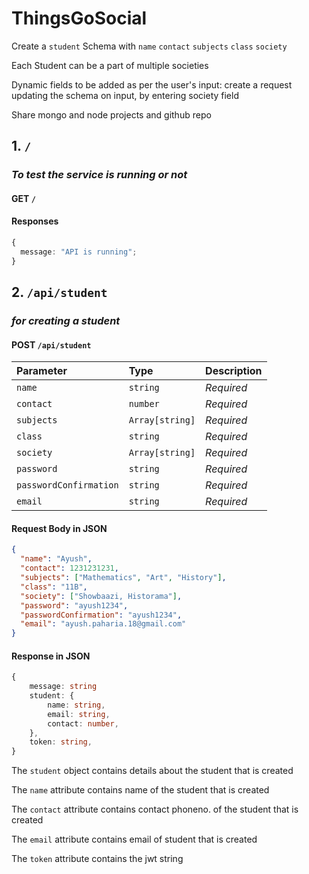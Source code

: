# ThingsGoSocial

Create a `student` Schema with
`name` `contact` `subjects` `class` `society`

Each Student can be a part of multiple societies

Dynamic fields to be added as per the user's input:
create a request updating the schema on input, by entering society field

Share mongo and node projects and github repo

## 1. `/`

### _To test the service is running or not_

#### GET `/`

#### Responses

```ts
{
  message: "API is running";
}
```

## 2. `/api/student`

### _for creating a student_

#### POST `/api/student`

| Parameter              | Type            | Description |
| :--------------------- | :-------------- | :---------- |
| `name`                 | `string`        | _Required_  |
| `contact`              | `number`        | _Required_  |
| `subjects`             | `Array[string]` | _Required_  |
| `class`                | `string`        | _Required_  |
| `society`              | `Array[string]` | _Required_  |
| `password`             | `string`        | _Required_  |
| `passwordConfirmation` | `string`        | _Required_  |
| `email`                | `string`        | _Required_  |

#### Request Body in JSON

```json
{
  "name": "Ayush",
  "contact": 1231231231,
  "subjects": ["Mathematics", "Art", "History"],
  "class": "11B",
  "society": ["Showbaazi, Historama"],
  "password": "ayush1234",
  "passwordConfirmation": "ayush1234",
  "email": "ayush.paharia.18@gmail.com"
}
```

#### Response in JSON

```ts
{
    message: string
    student: {
        name: string,
        email: string,
        contact: number,
    },
    token: string,
}
```

The `student` object contains details about the student that is created

The `name` attribute contains name of the student that is created

The `contact` attribute contains contact phoneno. of the student that is created

The `email` attribute contains email of student that is created

The `token` attribute contains the jwt string
